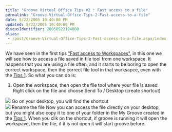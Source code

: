 ```yaml
---
title: "Groove Virtual Office Tips #2 : Fast access to a file"
permalink: "Groove-Virtual-Office-Tips-2-Fast-access-to-a-file"
date: 5/22/2005 10:40:00 PM
updated: 5/22/2005 10:40:00 PM
disqusIdentifier: 20050522104000
alias:
 - /post/Groove-Virtual-Office-Tips-2-Fast-access-to-a-file.aspx/index.html
---
```

We have seen in the first tips ["Fast access 
to Workspaces"](http://weblogs.asp.net/lkempe/archive/2005/05/21/408188.aspx), in this one we will see how to access a file saved in file 
tool from one workspace. It happens that you are using a file often, and it 
starts to be boring to open the correct workspace, then the correct file tool in 
that worksapce, even with the [Tips 1](http://weblogs.asp.net/lkempe/archive/2005/05/21/408188.aspx). 
So what you can do is:

1.  Open the workspace, then open the file tool where your file is saved 
  Right click on the file and choose Send To / Desktop (create shortcut) 
    
<!-- more -->
![](http://membres.lycos.fr/lkempe//groovetips02_01.jpg)
  Go on your desktop, you will find the shortcut  
![](http://membres.lycos.fr/lkempe//groovetips02_02.jpg)
  Rename the file
  Now you can access the file directly on your desktop, but you might also 
  copy it to one of your folder in the My Groove created in the [Tips 
1](http://weblogs.asp.net/lkempe/archive/2005/05/21/408188.aspx).
  When you clik on the shortcut, if groove is running it will open the 
  workspave, then the file, if it is not open it will start groove 
before.
